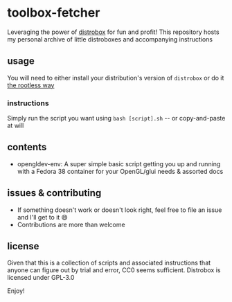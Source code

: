 # toolbox-fetcher 

Leveraging the power of [distrobox](https://github.com/89luca89/distrobox) for fun and profit! 
This repository hosts my personal archive of little distroboxes and accompanying instructions 

## usage 

You will need to either install your distribution's version of `distrobox` or do it [the rootless way](https://github.com/89luca89/distrobox#alternative-methods) 

### instructions
Simply run the script you want using `bash [script].sh` -- or copy-and-paste at will

## contents

* opengldev-env: A super simple basic script getting you up and running with a Fedora 38 container for your OpenGL/glui needs & assorted docs

## issues & contributing

* If something doesn't work or doesn't look right, feel free to file an issue and I'll get to it :smile: 
* Contributions are more than welcome 


## license 

Given that this is a collection of scripts and associated instructions that anyone can figure out by trial and error, CC0 seems sufficient. 
Distrobox is licensed under GPL-3.0

Enjoy! 

